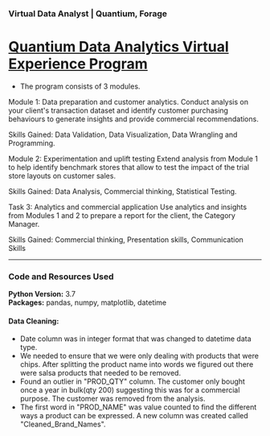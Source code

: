 ### Virtual Data Analyst | Quantium, Forage

# [Quantium Data Analytics Virtual Experience Program](https://www.theforage.com/virtual-internships/NkaC7knWtjSbi6aYv)

- The program consists of 3 modules.

Module 1: Data preparation and customer analytics. 
Conduct analysis on your client's transaction dataset and identify customer purchasing behaviours to generate insights and provide commercial recommendations.

Skills Gained: Data Validation, Data Visualization, Data Wrangling and Programming.

Module 2: Experimentation and uplift testing
Extend analysis from Module 1 to help identify benchmark stores that allow to test the impact of the trial store layouts on customer sales.

Skills Gained: Data Analysis, Commercial thinking, Statistical Testing.


Task 3: Analytics and commercial application
Use analytics and insights from Modules 1 and 2 to prepare a report for the client, the Category Manager.

Skills Gained: Commercial thinking, Presentation skills, Communication Skills

---

### Code and Resources Used
**Python Version:** 3.7\
**Packages:** pandas, numpy, matplotlib, datetime

#### Data Cleaning:

* Date column was in integer format that was changed to datetime data type.
* We needed to ensure that we were only dealing with products that were chips. After splitting the product name into words we figured out there were salsa products that needed to be removed. 
* Found an outlier in "PROD_QTY" column. The customer only bought once a year in bulk(qty 200) suggesting this was for a commercial purpose. The customer was removed from the analysis.
* The first word in "PROD_NAME" was value counted to find the different ways a product can be expressed. A new column was created called "Cleaned_Brand_Names".
